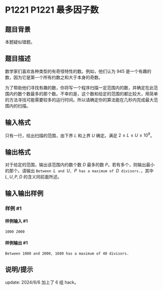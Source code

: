 # P1221 P1221 最多因子数

## 题目背景

本题疑似错题。

## 题目描述

数学家们喜欢各种类型的有奇怪特性的数。例如，他们认为 $945$ 是一个有趣的数，因为它是第一个所有约数之和大于本身的奇数。

为了帮助他们寻找有趣的数，你将写一个程序扫描一定范围内的数，并确定在此范围内约数个数最多的那个数。不幸的是，这个数和给定的范围的都比较大，用简单的方法寻找可能需要较多的运行时间。所以请确定你的算法能在几秒内完成最大范围内的扫描。

## 输入格式

只有一行，给出扫描的范围，由下界 $L$ 和上界 $U$ 确定。满足 $2\le L\le U\le10^9$。

## 输出格式

对于给定的范围，输出该范围内约数个数 $D$ 最多的数 $P$。若有多个，则输出最小的那个。请输出 $\texttt{Between }L\texttt{ and }U\texttt{, }P\texttt{ has a maximum of }D\texttt{ divisors.}$，其中 $L,U,P,D$ 的含义同前面所述。

## 输入输出样例

### 样例 #1

#### 样例输入 #1

```
1000 2000
```

#### 样例输出 #1

```
Between 1000 and 2000, 1680 has a maximum of 40 divisors.
```

## 说明/提示

update: 2024/6/6 加上了 6 组 hack。
